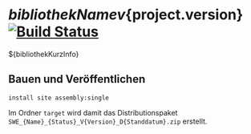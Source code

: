 ${bibliothekName} v${project.version} [![Build Status](https://travis-ci.org/datenverteiler/${artifactId}.svg?branch=master)](https://travis-ci.org/datenverteiler/${artifactId})
=================

${bibliothekKurzInfo}


Bauen und Veröffentlichen
-------------------------

    install site assembly:single

Im Ordner `target` wird damit das Distributionspaket
`SWE_{Name}_{Status}_V{Version}_D{Standdatum}.zip` erstellt.
